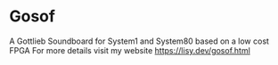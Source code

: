 # Gosof
A Gottlieb Soundboard for System1 and System80 based on a low cost FPGA
For more details visit my website https://lisy.dev/gosof.html
